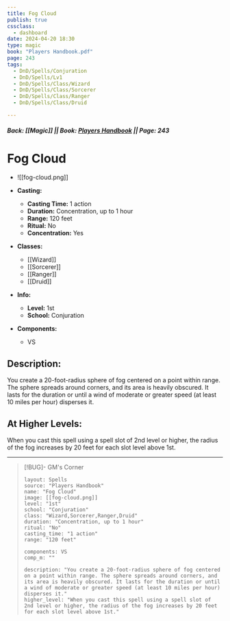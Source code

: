 ```yaml
---
title: Fog Cloud
publish: true
cssclass:
  - dashboard
date: 2024-04-20 18:30
type: magic
book: "Players Handbook.pdf"
page: 243
tags:
  - DnD/Spells/Conjuration
  - DnD/Spells/Lv1
  - DnD/Spells/Class/Wizard
  - DnD/Spells/Class/Sorcerer
  - DnD/Spells/Class/Ranger
  - DnD/Spells/Class/Druid

---
```


##### Back: [[Magic]] || Book: [Players Handbook](https://drive.google.com/drive/folders/1O5bhpYizcIT5xxAoLOuzCRht_PVS7VSG?usp=sharing) || Page: 243

# Fog Cloud
- ![[fog-cloud.png]]
- **Casting:**
    - **Casting Time:** 1 action
    - **Duration:** Concentration, up to 1 hour
    - **Range:** 120 feet
    - **Ritual:** No
    - **Concentration:** Yes
- **Classes:**
    - [[Wizard]]
    - [[Sorcerer]]
    - [[Ranger]]
    - [[Druid]]

- **Info:**
    - **Level:** 1st
    - **School:** Conjuration
- **Components:**
    - VS


## Description:
You create a 20-foot-radius sphere of fog centered on a point within range. The sphere spreads around corners, and its area is heavily obscured. It lasts for the duration or until a wind of moderate or greater speed (at least 10 miles per hour) disperses it.

## At Higher Levels:
When you cast this spell using a spell slot of 2nd level or higher, the radius of the fog increases by 20 feet for each slot level above 1st.

---

> [!BUG]- GM's Corner
>
> ```statblock
> layout: Spells
> source: "Players Handbook"
> name: "Fog Cloud"
> image: [[fog-cloud.png]]
> level: "1st"
> school: "Conjuration"
> class: "Wizard,Sorcerer,Ranger,Druid"
> duration: "Concentration, up to 1 hour"
> ritual: "No"
> casting_time: "1 action"
> range: "120 feet"
>
> components: VS
> comp_m: ""
>
> description: "You create a 20-foot-radius sphere of fog centered on a point within range. The sphere spreads around corners, and its area is heavily obscured. It lasts for the duration or until a wind of moderate or greater speed (at least 10 miles per hour) disperses it."
> higher_level: "When you cast this spell using a spell slot of 2nd level or higher, the radius of the fog increases by 20 feet for each slot level above 1st."
> ```
